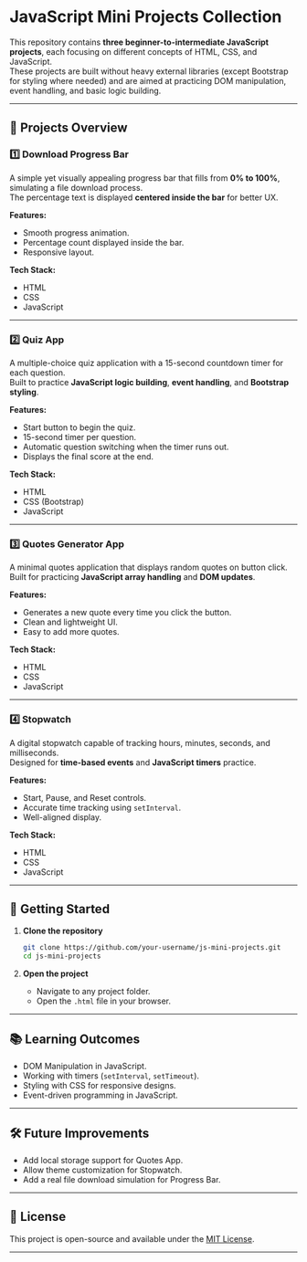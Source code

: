 # JavaScript Mini Projects Collection

This repository contains **three beginner-to-intermediate JavaScript projects**, each focusing on different concepts of HTML, CSS, and JavaScript.  
These projects are built without heavy external libraries (except Bootstrap for styling where needed) and are aimed at practicing DOM manipulation, event handling, and basic logic building.

---

## 📂 Projects Overview

### 1️⃣ Download Progress Bar
A simple yet visually appealing progress bar that fills from **0% to 100%**, simulating a file download process.  
The percentage text is displayed **centered inside the bar** for better UX.

**Features:**
- Smooth progress animation.
- Percentage count displayed inside the bar.
- Responsive layout.

**Tech Stack:**
- HTML
- CSS
- JavaScript

---

### 2️⃣ Quiz App
A multiple-choice quiz application with a 15-second countdown timer for each question.  
Built to practice **JavaScript logic building**, **event handling**, and **Bootstrap styling**.

**Features:**
- Start button to begin the quiz.
- 15-second timer per question.
- Automatic question switching when the timer runs out.
- Displays the final score at the end.

**Tech Stack:**
- HTML
- CSS (Bootstrap)
- JavaScript

---

### 3️⃣ Quotes Generator App
A minimal quotes application that displays random quotes on button click.  
Built for practicing **JavaScript array handling** and **DOM updates**.

**Features:**
- Generates a new quote every time you click the button.
- Clean and lightweight UI.
- Easy to add more quotes.

**Tech Stack:**
- HTML
- CSS
- JavaScript

---

### 4️⃣ Stopwatch
A digital stopwatch capable of tracking hours, minutes, seconds, and milliseconds.  
Designed for **time-based events** and **JavaScript timers** practice.

**Features:**
- Start, Pause, and Reset controls.
- Accurate time tracking using `setInterval`.
- Well-aligned display.

**Tech Stack:**
- HTML
- CSS
- JavaScript

---


## 🚀 Getting Started

1. **Clone the repository**
   ```bash
   git clone https://github.com/your-username/js-mini-projects.git
   cd js-mini-projects
   ```

2. **Open the project**
   - Navigate to any project folder.
   - Open the `.html` file in your browser.

---

<!-- ## 📸 Screenshots
> 
<img src="./Progress-Bar/progress.png" alt="Progress-Bar">

<img src="./Quiz-App/quiz.png" alt="Quiz-App">

<img src="./Quotes-App/quotes.png" alt="Quote-App">

<img src="./Timer/timer.png" alt="Stopwatch">

--- -->

## 📚 Learning Outcomes
- DOM Manipulation in JavaScript.
- Working with timers (`setInterval`, `setTimeout`).
- Styling with CSS for responsive designs.
- Event-driven programming in JavaScript.

---

## 🛠 Future Improvements
- Add local storage support for Quotes App.
- Allow theme customization for Stopwatch.
- Add a real file download simulation for Progress Bar.

---

## 📄 License
This project is open-source and available under the [MIT License](LICENSE).

---
